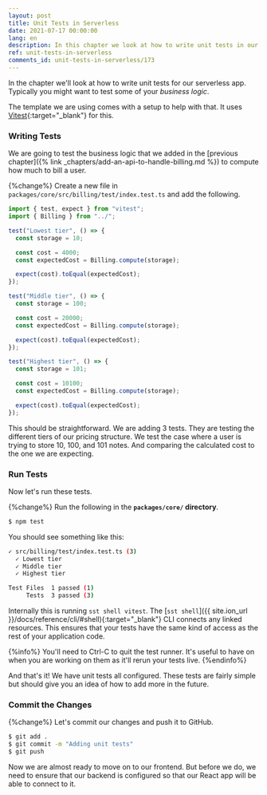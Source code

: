 ```yaml
---
layout: post
title: Unit Tests in Serverless
date: 2021-07-17 00:00:00
lang: en
description: In this chapter we look at how to write unit tests in our serverless apps using SST's CLI.
ref: unit-tests-in-serverless
comments_id: unit-tests-in-serverless/173
---
```


In the chapter we'll look at how to write unit tests for our serverless app. Typically you might want to test some of your _business logic_.

The template we are using comes with a setup to help with that. It uses [Vitest](https://vitest.dev){:target="_blank"} for this.

### Writing Tests

We are going to test the business logic that we added in the [previous chapter]({% link _chapters/add-an-api-to-handle-billing.md %}) to compute how much to bill a user.

{%change%} Create a new file in `packages/core/src/billing/test/index.test.ts` and add the following.

```ts
import { test, expect } from "vitest";
import { Billing } from "../";

test("Lowest tier", () => {
  const storage = 10;

  const cost = 4000;
  const expectedCost = Billing.compute(storage);

  expect(cost).toEqual(expectedCost);
});

test("Middle tier", () => {
  const storage = 100;

  const cost = 20000;
  const expectedCost = Billing.compute(storage);

  expect(cost).toEqual(expectedCost);
});

test("Highest tier", () => {
  const storage = 101;

  const cost = 10100;
  const expectedCost = Billing.compute(storage);

  expect(cost).toEqual(expectedCost);
});
```

This should be straightforward. We are adding 3 tests. They are testing the different tiers of our pricing structure. We test the case where a user is trying to store 10, 100, and 101 notes. And comparing the calculated cost to the one we are expecting.

### Run Tests

Now let's run these tests.

{%change%} Run the following in the **`packages/core/` directory**.

```bash
$ npm test
```

You should see something like this:

```bash
✓ src/billing/test/index.test.ts (3)
  ✓ Lowest tier
  ✓ Middle tier
  ✓ Highest tier

Test Files  1 passed (1)
     Tests  3 passed (3)
```

Internally this is running `sst shell vitest`. The [`sst shell`]({{ site.ion_url }}/docs/reference/cli/#shell){:target="_blank"} CLI connects any linked resources. This ensures that your tests have the same kind of access as the rest of your application code.

{%info%}
You'll need to Ctrl-C to quit the test runner. It's useful to have on when you are working on them as it'll rerun your tests live. 
{%endinfo%}

And that's it! We have unit tests all configured. These tests are fairly simple but should give you an idea of how to add more in the future.

### Commit the Changes

{%change%} Let's commit our changes and push it to GitHub.

```bash
$ git add .
$ git commit -m "Adding unit tests"
$ git push
```

Now we are almost ready to move on to our frontend. But before we do, we need to ensure that our backend is configured so that our React app will be able to connect to it.
